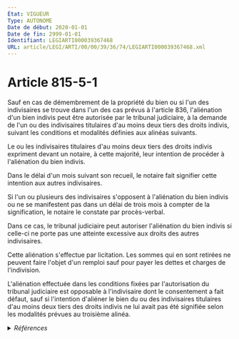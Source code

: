 ```yaml
---
État: VIGUEUR
Type: AUTONOME
Date de début: 2020-01-01
Date de fin: 2999-01-01
Identifiant: LEGIARTI000039367468
URL: article/LEGI/ARTI/00/00/39/36/74/LEGIARTI000039367468.xml
---
```


<h1>Article 815-5-1</h1>

Sauf en cas de démembrement de la propriété du bien ou si l'un des indivisaires
se trouve dans l'un des cas prévus à l'article 836, l'aliénation d'un bien
indivis peut être autorisée par le tribunal judiciaire, à la demande de l'un ou
des indivisaires titulaires d'au moins deux tiers des droits indivis, suivant
les conditions et modalités définies aux alinéas suivants.<br />

Le ou les indivisaires titulaires d'au moins deux tiers des droits indivis
expriment devant un notaire, à cette majorité, leur intention de procéder à
l'aliénation du bien indivis.<br />

Dans le délai d'un mois suivant son recueil, le notaire fait signifier cette
intention aux autres indivisaires.<br />

Si l'un ou plusieurs des indivisaires s'opposent à l'aliénation du bien indivis
ou ne se manifestent pas dans un délai de trois mois à compter de la
signification, le notaire le constate par procès-verbal.<br />

Dans ce cas, le tribunal judiciaire peut autoriser l'aliénation du bien indivis
si celle-ci ne porte pas une atteinte excessive aux droits des autres
indivisaires.<br />

Cette aliénation s'effectue par licitation. Les sommes qui en sont retirées ne
peuvent faire l'objet d'un remploi sauf pour payer les dettes et charges de
l'indivision.<br />

L'aliénation effectuée dans les conditions fixées par l'autorisation du tribunal
judiciaire est opposable à l'indivisaire dont le consentement a fait défaut,
sauf si l'intention d'aliéner le bien du ou des indivisaires titulaires d'au
moins deux tiers des droits indivis ne lui avait pas été signifiée selon les
modalités prévues au troisième alinéa.


<details>
  <summary><em>Références</em></summary>

  <h2>Articles faisant référence à l'article</h2>
  
  <ul>
    <li>
      <a href="https://legal.tricoteuses.fr//redirection/LEGIARTI000038310418?vers=git&vers=legifrance">Code civil - article 836 AUTONOME VIGUEUR, en vigueur depuis le 2019-03-25</a> CITATION cible
    </li>
    <li>
      <a href="https://legal.tricoteuses.fr//redirection/LEGIARTI000039110945?vers=git&vers=legifrance">Ordonnance n° 2019-964 du 18 septembre 2019 prise en application de la loi n° 2019-222 du 23 mars 2019 de programmation 2018-2022 et de réforme pour la justice - article 35 PARTIELLEMENT_MODIF VIGUEUR_DIFF, en vigueur depuis le 2020-01-01</a> MODIFICATION cible
    </li>
    <li>
      <a href="https://legal.tricoteuses.fr//redirection/LEGIARTI000006432689?vers=git&vers=legifrance">Code civil - article 836 AUTONOME MODIFIE, en vigueur du 1804-03-21 au 2007-01-01</a> CITATION cible
    </li>
    <li>
      <a href="https://legal.tricoteuses.fr//redirection/LEGIARTI000006432690?vers=git&vers=legifrance">Code civil - article 836 AUTONOME MODIFIE, en vigueur du 2007-01-01 au 2019-03-25</a> CITATION cible
    </li>
  </ul>
  
  <h2>Références faites par l'article</h2>
  
  <ul>
    <li>
      2014-10-13 CITATION cible <a href="https://legal.tricoteuses.fr//redirection/LEGIARTI000029575259?vers=git&vers=legifrance">LOI n° 2014-1170 du 13 octobre 2014 d'avenir pour l'agriculture, l'alimentation et la forêt - article 85 ENTIEREMENT_MODIF</a>
    </li>
    <li>
      2019-09-18 MODIFICATION source <a href="https://legal.tricoteuses.fr//redirection/LEGIARTI000039110945?vers=git&vers=legifrance">Ordonnance n° 2019-964 du 18 septembre 2019 prise en application de la loi n° 2019-222 du 23 mars 2019 de programmation 2018-2022 et de réforme pour la justice - article 35 PARTIELLEMENT_MODIF VIGUEUR_DIFF, en vigueur depuis le 2020-01-01</a>
    </li>
    <li>
      2999-01-01 CITATION source <a href="https://legal.tricoteuses.fr//redirection/LEGIARTI000006432689?vers=git&vers=legifrance">Code civil - article 836 AUTONOME MODIFIE, en vigueur du 1804-03-21 au 2007-01-01</a>
    </li>
    <li>
      2999-01-01 CITATION cible <a href="https://legal.tricoteuses.fr//redirection/LEGIARTI000029587898?vers=git&vers=legifrance">Code rural et de la pêche maritime - article L181-14-2 AUTONOME ABROGE, en vigueur du 2014-10-15 au 2016-07-01</a>
    </li>
    <li>
      2999-01-01 CITATION cible <a href="https://legal.tricoteuses.fr//redirection/LEGIARTI000038791126?vers=git&vers=legifrance">Code rural et de la pêche maritime - article L181-30 AUTONOME VIGUEUR, en vigueur depuis le 2020-01-01</a>
    </li>
    <li>
      2999-01-01 CITATION cible <a href="https://legal.tricoteuses.fr//redirection/LEGIARTI000038791116?vers=git&vers=legifrance">Code rural et de la pêche maritime - article L183-25 AUTONOME VIGUEUR, en vigueur depuis le 2020-01-01</a>
    </li>
  </ul>
</details>
